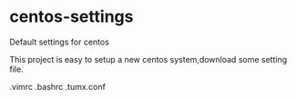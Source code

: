 # centos-settings
Default settings for centos

This project is easy to setup a new centos system,download some setting file.

.vimrc
.bashrc
.tumx.conf
